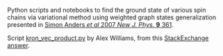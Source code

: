 Python scripts and notebooks to find the ground state of various spin chains via variational method using weighted graph states generalization presented 
in [Simon Anders *et al* 2007 *New J. Phys.* **9** 361](https://iopscience.iop.org/article/10.1088/1367-2630/9/10/361).

Script [kron_vec_product.py](https://gist.github.com/ahwillia/f65bc70cb30206d4eadec857b98c4065) by Alex Williams, from this [StackExchange answer](https://math.stackexchange.com/a/3423910).